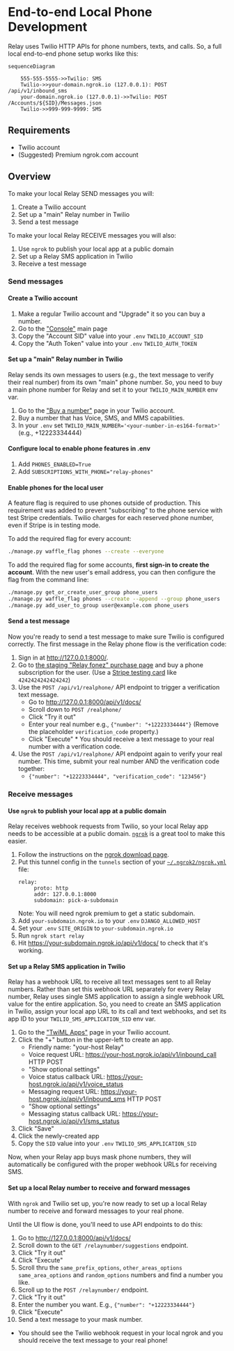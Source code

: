 # End-to-end Local Phone Development

Relay uses Twilio HTTP APIs for phone numbers, texts, and calls.
So, a full local end-to-end phone setup works like this:

```mermaid
sequenceDiagram

    555-555-5555->>Twilio: SMS
    Twilio->>your-domain.ngrok.io (127.0.0.1): POST /api/v1/inbound_sms
    your-domain.ngrok.io (127.0.0.1)->>Twilio: POST /Accounts/${SID}/Messages.json
    Twilio->>999-999-9999: SMS

```

## Requirements

- Twilio account
- (Suggested) Premium ngrok.com account

## Overview

To make your local Relay SEND messages you will:

1. Create a Twilio account
2. Set up a "main" Relay number in Twilio
3. Send a test message

To make your local Relay RECEIVE messages you will also:

1. Use `ngrok` to publish your local app at a public domain
2. Set up a Relay SMS application in Twilio
3. Receive a test message

### Send messages

#### Create a Twilio account

1. Make a regular Twilio account and "Upgrade" it so you can buy a number.
2. Go to the ["Console"][console] main page
3. Copy the "Account SID" value into your `.env` `TWILIO_ACCOUNT_SID`
4. Copy the "Auth Token" value into your `.env` `TWILIO_AUTH_TOKEN`

[console]: https://console.twilio.com

#### Set up a "main" Relay number in Twilio

Relay sends its own messages to users (e.g., the text message to verify their
real number) from its own "main" phone number. So, you need to buy a main phone
number for Relay and set it to your `TWILIO_MAIN_NUMBER` env var.

1. Go to the ["Buy a number"][buy-number] page in your Twilio account.
2. Buy a number that has Voice, SMS, and MMS capabilities.
3. In your `.env` set `TWILIO_MAIN_NUMBER='<your-number-in-es164-format>'`
   (e.g., +12223334444)

[buy-number]: https://console.twilio.com/us1/develop/phone-numbers/manage/search?frameUrl=%2Fconsole%2Fphone-numbers%2Fsearch

#### Configure local to enable phone features in .env

1. Add `PHONES_ENABLED=True`
2. Add `SUBSCRIPTIONS_WITH_PHONE="relay-phones"`

#### Enable phones for the local user

A feature flag is required to use phones outside of production. This
requirement was added to prevent "subscribing" to the phone service with test
Stripe credentials. Twilio charges for each reserved phone number, even if
Stripe is in testing mode.

To add the required flag for every account:

```sh
./manage.py waffle_flag phones --create --everyone
```

To add the required flag for some accounts, **first sign-in to create the
account**. With the new user's email address, you can then configure the flag
from the command line:

```sh
./manage.py get_or_create_user_group phone_users
./manage.py waffle_flag phones --create --append --group phone_users
./manage.py add_user_to_group user@example.com phone_users
```

#### Send a test message

Now you're ready to send a test message to make sure Twilio is configured
correctly. The first message in the Relay phone flow is the verification code:

1. Sign in at http://127.0.0.1:8000/.
2. Go to [the staging "Relay fonez" purchase page][buy-fonez] and buy a phone
   subscription for the user. (Use a [Stripe testing card][stripe-test-cards] like
   `4242424242424242`)
3. Use the `POST /api/v1/realphone/` API endpoint to trigger a verification
   text message.
   - Go to http://127.0.0.1:8000/api/v1/docs/
   - Scroll down to `POST /realphone/`
   - Click "Try it out"
   - Enter your real number e.g., `{"number": "+12223334444"}` (Remove the
     placeholder `verification_code` property.)
   - Click "Execute" \* You should receive a text message to your real number with a verification
     code.
4. Use the `POST /api/v1/realphone/` API endpoint again to verify your real
   number. This time, submit your real number AND the verification code
   together:
   - `{"number": "+12223334444", "verification_code": "123456"}`

[buy-fonez]: https://accounts.stage.mozaws.net/subscriptions/products/prod_LgQiSgNi4xL7dq
[stripe-test-cards]: https://stripe.com/docs/testing#cards

### Receive messages

#### Use `ngrok` to publish your local app at a public domain

Relay receives webhook requests from Twilio, so your local Relay app needs to
be accessible at a public domain. [`ngrok`][ngrok-download] is a great tool to
make this easier.

1. Follow the instructions on the [ngrok download page][ngrok-download].
2. Put this tunnel config in the `tunnels` section of your
   [`~/.ngrok2/ngrok.yml`][ngrok-config] file:
   ```
   relay:
        proto: http
        addr: 127.0.0.1:8000
        subdomain: pick-a-subdomain
   ```
   Note: You will need ngrok premium to get a static subdomain.
3. Add `your-subdomain.ngrok.io` to your `.env` `DJANGO_ALLOWED_HOST`
4. Set your `.env` `SITE_ORIGIN` to `your-subdomain.ngrok.io`
5. Run `ngrok start relay`
6. Hit https://your-subdomain.ngrok.io/api/v1/docs/ to check that it's working.

[ngrok-download]: https://ngrok.com/download
[ngrok-config]: https://ngrok.com/docs/ngrok-agent/config

#### Set up a Relay SMS application in Twilio

Relay has a webhook URL to receive all text messages sent to all Relay numbers.
Rather than set this webhook URL separately for every Relay number, Relay uses
single SMS application to assign a single webhook URL value for the entire
application. So, you need to create an SMS application in Twilio, assign your
local app URL to its call and text webhooks, and set its app ID to your
`TWILIO_SMS_APPLICATION_SID` env var.

1. Go to the ["TwiML Apps"][twiml-apps] page in your Twilio account.
2. Click the "+" button in the upper-left to create an app.
   - Friendly name: "your-host Relay"
   - Voice request URL: https://your-host.ngrok.io/api/v1/inbound_call HTTP
     POST
   - "Show optional settings"
   - Voice status callback URL: https://your-host.ngrok.io/api/v1/voice_status
   - Messaging request URL: https://your-host.ngrok.io/api/v1/inbound_sms HTTP
     POST
   - "Show optional settings"
   - Messaging status callback URL: https://your-host.ngrok.io/api/v1/sms_status
3. Click "Save"
4. Click the newly-created app
5. Copy the `SID` value into your `.env` `TWILIO_SMS_APPLICATION_SID`

Now, when your Relay app buys mask phone numbers, they will automatically be
configured with the proper webhook URLs for receiving SMS.

[twiml-apps]: https://www.twilio.com/console/sms/runtime/twiml-apps

#### Set up a local Relay number to receive and forward messages

With `ngrok` and Twilio set up, you're now ready to set up a local Relay
number to receive and forward messages to your real phone.

Until the UI flow is done, you'll need to use API endpoints to do this:

1. Go to http://127.0.0.1:8000/api/v1/docs/
2. Scroll down to the `GET /relaynumber/suggestions` endpoint.
3. Click "Try it out"
4. Click "Execute"
5. Scroll thru the `same_prefix_options`, `other_areas_options`
   `same_area_options` and `random_options` numbers and find a
   number you like.
6. Scroll up to the `POST /relaynumber/` endpoint.
7. Click "Try it out"
8. Enter the number you want. E.g., `{"number": "+12223334444"}`
9. Click "Execute"
10. Send a text message to your mask number.

- You should see the Twilio webhook request in your local ngrok and you
  should receive the text message to your real phone!

